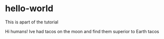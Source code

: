 # hello-world
This is apart of the tutorial

Hi humans!
Ive had tacos on the moon and find them superior to Earth tacos

